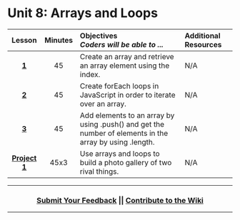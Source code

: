 # Unit 8: Arrays and Loops

|Lesson|Minutes|Objectives <br> *Coders will be able to ...*|Additional Resources|
|:-------:|:-------:|:-------|:-------|
|[**1**](https://docs.google.com/presentation/d/1OV5SnWolQC3m48xlKkGvIH9zm7EULHjmvE5BoxtZrLo/edit#slide=id.g3c033d7c63_0_0)|45| Create an array and retrieve an array element using the index.  |N/A|
|[**2**](https://docs.google.com/presentation/d/1AJEv5aRDvINIPo93EcPy35bXg98fC9ZzSDKflD2HLJ4/edit#slide=id.g1d0118cf2a_0_406)|45| Create forEach loops in JavaScript in order to iterate over an array. |N/A|
|[**3**](https://docs.google.com/presentation/d/1KCRiROnCJz9SVlzYxuILaqeGPYgKgoHyMw61zm2ARBQ/edit#slide=id.g24c7339d71_0_167)|45| Add elements to an array by using .push() and get the number of elements in the array by using .length. |N/A|
|[**Project 1**](https://docs.google.com/presentation/d/1lUVkzvFgTDvZ9FdykQOODJEryiAm6HGFyebt5KYRUWU/edit#slide=id.g1d0118cf2a_0_406)|45x3| Use arrays and loops to build a photo gallery of two rival things.|N/A|



----
<h3 align="center"><a href="https://docs.google.com/forms/d/e/1FAIpQLSeLpI-m6UKvIxk97F8R1iidFRaYXJ3dfcUuIjx2Pz0WMfO1SA/viewform">Submit Your Feedback</a> || <a href="https://github.com/ScriptEdcurriculum/curriculum18-19/wiki">Contribute to the Wiki</a> </h3>

----
